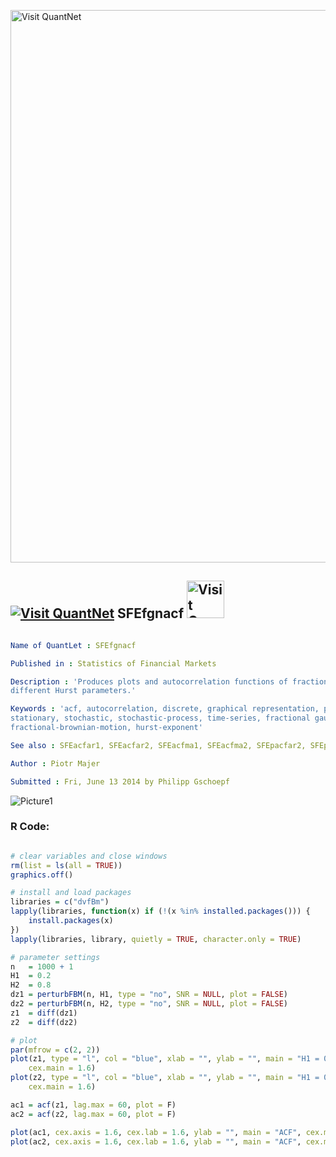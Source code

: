 
[<img src="https://github.com/QuantLet/Styleguide-and-FAQ/blob/master/pictures/banner.png" width="884" alt="Visit QuantNet">](http://quantlet.de/)

## [<img src="https://github.com/QuantLet/Styleguide-and-FAQ/blob/master/pictures/qloqo.png" alt="Visit QuantNet">](http://quantlet.de/) **SFEfgnacf** [<img src="https://github.com/QuantLet/Styleguide-and-FAQ/blob/master/pictures/QN2.png" width="60" alt="Visit QuantNet 2.0">](http://quantlet.de/)

```yaml

Name of QuantLet : SFEfgnacf

Published in : Statistics of Financial Markets

Description : 'Produces plots and autocorrelation functions of fractional Gaussian noise with 2
different Hurst parameters.'

Keywords : 'acf, autocorrelation, discrete, graphical representation, plot, process, simulation,
stationary, stochastic, stochastic-process, time-series, fractional gaussian noise,
fractional-brownian-motion, hurst-exponent'

See also : SFEacfar1, SFEacfar2, SFEacfma1, SFEacfma2, SFEpacfar2, SFEpacfma2

Author : Piotr Majer

Submitted : Fri, June 13 2014 by Philipp Gschoepf

```

![Picture1](SFEfgnacf-1.png)


### R Code:
```r

# clear variables and close windows
rm(list = ls(all = TRUE))
graphics.off()

# install and load packages
libraries = c("dvfBm")
lapply(libraries, function(x) if (!(x %in% installed.packages())) {
    install.packages(x)
})
lapply(libraries, library, quietly = TRUE, character.only = TRUE)

# parameter settings
n   = 1000 + 1
H1  = 0.2
H2  = 0.8
dz1 = perturbFBM(n, H1, type = "no", SNR = NULL, plot = FALSE)
dz2 = perturbFBM(n, H2, type = "no", SNR = NULL, plot = FALSE)
z1  = diff(dz1)
z2  = diff(dz2)

# plot
par(mfrow = c(2, 2))
plot(z1, type = "l", col = "blue", xlab = "", ylab = "", main = "H1 = 0.2", cex.lab = 1.4, 
    cex.main = 1.6)
plot(z2, type = "l", col = "blue", xlab = "", ylab = "", main = "H1 = 0.8", cex.lab = 1.4, 
    cex.main = 1.6)

ac1 = acf(z1, lag.max = 60, plot = F)
ac2 = acf(z2, lag.max = 60, plot = F)

plot(ac1, cex.axis = 1.6, cex.lab = 1.6, ylab = "", main = "ACF", cex.main = 1.6)
plot(ac2, cex.axis = 1.6, cex.lab = 1.6, ylab = "", main = "ACF", cex.main = 1.6)


```
